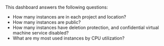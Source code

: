 This dashboard answers the following questions:

- How many instances are in each project and location?
- How many instances are public?
- How many instances have deletion protection, and confidential virtual machine service disabled?
- What are my most used instances by CPU utilization?
